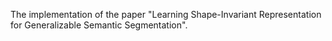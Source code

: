 The implementation of the paper "Learning Shape-Invariant Representation for Generalizable Semantic Segmentation".

